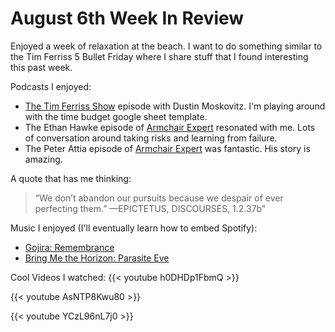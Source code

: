 # August 6th Week In Review


Enjoyed a week of relaxation at the beach. I want to do something similar to the Tim Ferriss 5 Bullet Friday where I share stuff that I found interesting this past week.

Podcasts I enjoyed:
* [The Tim Ferriss Show](https://tim.blog/2023/08/10/dustin-moskovitz-2/) episode with Dustin Moskovitz.  I'm playing around with the time budget google sheet template.
* The Ethan Hawke episode of [Armchair Expert](https://armchairexpertpod.com/pods/ethan-hawke) resonated with me.  Lots of conversation around taking risks and learning from failure.
* The Peter Attia episode of [Armchair Expert](https://armchairexpertpod.com/pods/peter-attia) was fantastic.  His story is amazing.

A quote that has me thinking:
> “We don’t abandon our pursuits because we despair of ever perfecting them.”
—EPICTETUS, DISCOURSES, 1.2.37b”

Music I enjoyed (I'll eventually learn how to embed Spotify):
* [Gojira: Remembrance](https://open.spotify.com/track/1RDLNfVzB0CbmAtBaj0VCM?si=bd40b0a732e442e2)
* [Bring Me the Horizon:  Parasite Eve](https://open.spotify.com/track/36xBFaVGjqm7le8CTHytUj?si=8b28c8eff48f47af)

Cool Videos I watched:
{{< youtube h0DHDp1FbmQ >}}

{{< youtube AsNTP8Kwu80 >}}

{{< youtube YCzL96nL7j0 >}}


